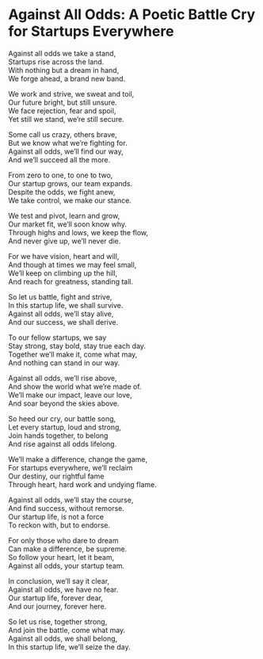 # Against All Odds: A Poetic Battle Cry for Startups Everywhere

Against all odds we take a stand,  
Startups rise across the land.  
With nothing but a dream in hand,  
We forge ahead, a brand new band.  

We work and strive, we sweat and toil,  
Our future bright, but still unsure.  
We face rejection, fear and spoil,  
Yet still we stand, we’re still secure.  

Some call us crazy, others brave,  
But we know what we’re fighting for.  
Against all odds, we’ll find our way,  
And we’ll succeed all the more.  

From zero to one, to one to two,  
Our startup grows, our team expands.  
Despite the odds, we fight anew,  
We take control, we make our stance.  

We test and pivot, learn and grow,  
Our market fit, we’ll soon know why.  
Through highs and lows, we keep the flow,  
And never give up, we’ll never die.  

For we have vision, heart and will,  
And though at times we may feel small,  
We’ll keep on climbing up the hill,  
And reach for greatness, standing tall.  

So let us battle, fight and strive,  
In this startup life, we shall survive.  
Against all odds, we’ll stay alive,  
And our success, we shall derive.  

To our fellow startups, we say  
Stay strong, stay bold, stay true each day.  
Together we’ll make it, come what may,  
And nothing can stand in our way.  

Against all odds, we’ll rise above,  
And show the world what we’re made of.  
We’ll make our impact, leave our love,  
And soar beyond the skies above.  

So heed our cry, our battle song,  
Let every startup, loud and strong,  
Join hands together, to belong  
And rise against all odds lifelong.  

We’ll make a difference, change the game,  
For startups everywhere, we’ll reclaim  
Our destiny, our rightful fame  
Through heart, hard work and undying flame.  

Against all odds, we’ll stay the course,  
And find success, without remorse.  
Our startup life, is not a force  
To reckon with, but to endorse.  

For only those who dare to dream  
Can make a difference, be supreme.  
So follow your heart, let it beam,  
Against all odds, your startup team.  

In conclusion, we’ll say it clear,  
Against all odds, we have no fear.  
Our startup life, forever dear,  
And our journey, forever here.  

So let us rise, together strong,  
And join the battle, come what may.  
Against all odds, we shall belong,  
In this startup life, we’ll seize the day.